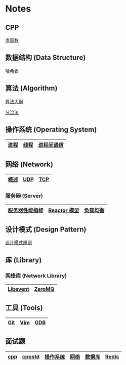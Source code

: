 # Notes

## CPP

[虚函数](https://github.com/hujingbo98/notes/blob/master/cpp/virtualFunction.md)

## 数据结构 (Data Structure)

[哈希表](https://github.com/hujingbo98/notes/blob/master/datastruct/hashTable.md)

## 算法 (Algorithm)

[算法大纲](https://github.com/hujingbo98/notes/blob/master/document/algorithm.md)

[分治法](https://github.com/hujingbo98/notes/blob/master/algorithm/algorithm/divideAndConquer.md)

## 操作系统 (Operating System)

[进程](https://github.com/hujingbo98/notes/blob/master/operatingSystem/process.md)|[线程](https://github.com/hujingbo98/notes/blob/master/operatingSystem/thread.md)|[进程间通信](https://github.com/hujingbo98/notes/blob/master/operatingSystem/ipc.md)
:-:|:-:|:-:

## 网络 (Network)

[概述](https://github.com/hujingbo98/notes/blob/master/network/introduction.md)|[UDP](https://github.com/hujingbo98/notes/blob/master/network/udp.md)|[TCP](https://github.com/hujingbo98/notes/blob/master/network/tcp.md)
:-:|:-:|:-:

### 服务器 (Server)

[服务器性能指标](https://github.com/hujingbo98/notes/blob/master/network/server/performance.md)|[Reactor 模型](https://github.com/hujingbo98/notes/blob/master/network/server/reactor.md)|[负载均衡](https://github.com/hujingbo98/notes/blob/master/network/server/serverLoadBalancing.md)
:-:|:-:|:-:

## 设计模式 (Design Pattern)

[设计模式原则](https://github.com/hujingbo98/notes/blob/master/designPatterns/designPattern.md)

## 库 (Library)

### 网络库 (Network Library)

[Libevent](https://github.com/hujingbo98/notes/blob/master/library/libevent.md)|[ZeroMQ](https://github.com/hujingbo98/notes/blob/master/library/zmq.md)
:-:|:-:

## 工具 (Tools)

[Git](https://github.com/hujingbo98/notes/blob/master/tools/git.md)|[Vim](https://github.com/hujingbo98/notes/blob/master/tools/vim.md)|[GDB](https://github.com/hujingbo98/notes/blob/master/tools/gdb.md)
:-:|:-:|:-:

## 面试题

[cpp](https://github.com/hujingbo98/notes/blob/master/interviewQuestion/cpp.md)|[cppstd](https://github.com/hujingbo98/notes/blob/master/interviewQuestion/cppstd.md)|[操作系统](https://github.com/hujingbo98/notes/blob/master/interviewQuestion/os.md)|[网络](https://github.com/hujingbo98/notes/blob/master/interviewQuestion/network.md)|[数据库](https://github.com/hujingbo98/notes/blob/master/interviewQuestion/database.md)|[Redis](https://github.com/hujingbo98/notes/blob/master/interviewQuestion/redis.md)
:-:|:-:|:-:|:-:|:-:|:-:
